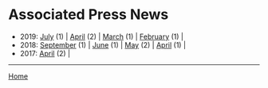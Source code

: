 # Associated Press News

  * 2019: 
      [July](./associated-press-news-2019-07.md) (1) | 
      [April](./associated-press-news-2019-04.md) (2) | 
      [March](./associated-press-news-2019-03.md) (1) | 
      [February](./associated-press-news-2019-02.md) (1) | 
  * 2018: 
      [September](./associated-press-news-2018-09.md) (1) | 
      [June](./associated-press-news-2018-06.md) (1) | 
      [May](./associated-press-news-2018-05.md) (2) | 
      [April](./associated-press-news-2018-04.md) (1) | 
  * 2017: 
      [April](./associated-press-news-2017-04.md) (2) | 

----

[Home](../)
